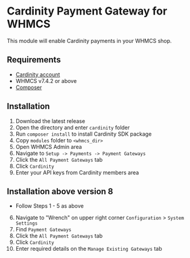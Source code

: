 # Cardinity Payment Gateway for WHMCS

This module will enable Cardinity payments in your WHMCS shop.

## Requirements
* [Cardinity account](https://cardinity.com)
* WHMCS v7.4.2 or above
* [Composer](https://getcomposer.org)

## Installation
1. Download the latest release
2. Open the directory and enter `cardinity` folder
3. Run `composer install` to install Cardinity SDK package
4. Copy `modules` folder to `<whmcs_dir>`
5. Open WHMCS Admin area
6. Navigate to  `Setup -> Payments -> Payment Gateways`
7. Click the `All Payment Gateways` tab
8. Click `Cardinity`
9. Enter your API keys from Cardinity members area

## Installation above version 8
* Follow Steps 1 - 5 as above
6. Navigate to "Wrench" on upper right corner `Configuration`  > `System Settings`
7. Find `Payment Gateways`
8. Click the `All Payment Gateways` tab
9. Click `Cardinity`
10. Enter required details on the `Manage Existing Gateways` tab